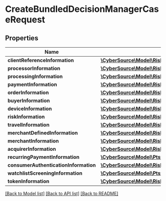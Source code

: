 # CreateBundledDecisionManagerCaseRequest

## Properties
Name | Type | Description | Notes
------------ | ------------- | ------------- | -------------
**clientReferenceInformation** | [**\CyberSource\Model\Riskv1decisionsClientReferenceInformation**](Riskv1decisionsClientReferenceInformation.md) |  | [optional] 
**processorInformation** | [**\CyberSource\Model\Riskv1decisionsProcessorInformation**](Riskv1decisionsProcessorInformation.md) |  | [optional] 
**processingInformation** | [**\CyberSource\Model\Riskv1decisionsProcessingInformation**](Riskv1decisionsProcessingInformation.md) |  | [optional] 
**paymentInformation** | [**\CyberSource\Model\Riskv1decisionsPaymentInformation**](Riskv1decisionsPaymentInformation.md) |  | [optional] 
**orderInformation** | [**\CyberSource\Model\Riskv1decisionsOrderInformation**](Riskv1decisionsOrderInformation.md) |  | 
**buyerInformation** | [**\CyberSource\Model\Riskv1decisionsBuyerInformation**](Riskv1decisionsBuyerInformation.md) |  | [optional] 
**deviceInformation** | [**\CyberSource\Model\Riskv1decisionsDeviceInformation**](Riskv1decisionsDeviceInformation.md) |  | [optional] 
**riskInformation** | [**\CyberSource\Model\Riskv1decisionsRiskInformation**](Riskv1decisionsRiskInformation.md) |  | [optional] 
**travelInformation** | [**\CyberSource\Model\Riskv1decisionsTravelInformation**](Riskv1decisionsTravelInformation.md) |  | [optional] 
**merchantDefinedInformation** | [**\CyberSource\Model\Riskv1decisionsMerchantDefinedInformation[]**](Riskv1decisionsMerchantDefinedInformation.md) |  | [optional] 
**merchantInformation** | [**\CyberSource\Model\Riskv1decisionsMerchantInformation**](Riskv1decisionsMerchantInformation.md) |  | [optional] 
**acquirerInformation** | [**\CyberSource\Model\Riskv1decisionsAcquirerInformation**](Riskv1decisionsAcquirerInformation.md) |  | [optional] 
**recurringPaymentInformation** | [**\CyberSource\Model\Ptsv2paymentsRecurringPaymentInformation**](Ptsv2paymentsRecurringPaymentInformation.md) |  | [optional] 
**consumerAuthenticationInformation** | [**\CyberSource\Model\Riskv1decisionsConsumerAuthenticationInformation**](Riskv1decisionsConsumerAuthenticationInformation.md) |  | [optional] 
**watchlistScreeningInformation** | [**\CyberSource\Model\Ptsv2paymentsWatchlistScreeningInformation**](Ptsv2paymentsWatchlistScreeningInformation.md) |  | [optional] 
**tokenInformation** | [**\CyberSource\Model\Riskv1decisionsTokenInformation**](Riskv1decisionsTokenInformation.md) |  | [optional] 

[[Back to Model list]](../README.md#documentation-for-models) [[Back to API list]](../README.md#documentation-for-api-endpoints) [[Back to README]](../README.md)


